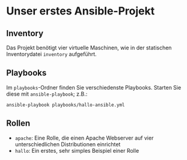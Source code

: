 # Unser erstes Ansible-Projekt

## Inventory

Das Projekt benötigt vier virtuelle Maschinen, wie in der statischen
Inventorydatei `inventory` aufgeführt.

## Playbooks

Im `playbooks`-Ordner finden Sie verschiedenste Playbooks. Starten Sie
diese mit `ansible-playbook`; z.B.:

```
ansible-playbook playbooks/hallo-ansible.yml
```

## Rollen

- `apache`: Eine Rolle, die einen Apache Webserver auf vier unterschiedlichen
Distributionen einrichtet
- `hallo`: Ein erstes, sehr simples Beispiel einer Rolle
